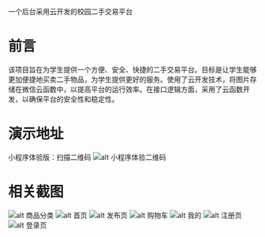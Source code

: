 一个后台采用云开发的校园二手交易平台
# 前言
该项目旨在为学生提供一个方便、安全、快捷的二手交易平台。目标是让学生能够更加便捷地买卖二手物品，为学生提供更好的服务。使用了云开发技术，将图片存储在微信云函数中，以提高平台的运行效率。在接口逻辑方面，采用了云函数开发，以确保平台的安全性和稳定性。
# 演示地址
小程序体验版：扫描二维码
![alt 小程序体验二维码](img/basicprofile.jpeg)
# 相关截图
![alt 商品分类](img/截图1.png)
![alt 首页](img/截图2.png)
![alt 发布页](img/截图3.png)
![alt 购物车](img/截图4.png)
![alt 我的](img/截图5.png)
![alt 注册页](img/截图6.png)
![alt 登录页](img/截图7.png)
